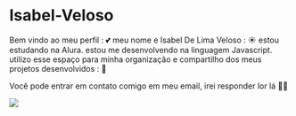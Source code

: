 # Isabel-Veloso

Bem vindo ao meu perfil : 💕
meu nome e Isabel De Lima Veloso : ☀️
estou estudando na Alura.
estou me desenvolvendo na linguagem Javascript.
utilizo esse espaço para minha organização e compartilho dos meus projetos desenvolvidos : 📲

Você pode entrar em contato comigo em meu email, irei responder lor lá 👍🏾

![](https://github.com/IsabelVeloso/Isabel-Veloso/assets/169209696/539eaaca-3868-4d44-bd38-815832fdc6a7)
